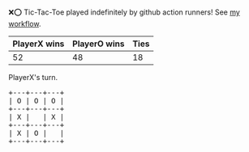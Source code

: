 :x::o: Tic-Tac-Toe played indefinitely by github action runners! See [my workflow](.github/workflows/play.yaml).

|PlayerX wins|PlayerO wins|Ties|
|-|-|-|
|52|48|18|

PlayerX's turn.

<pre>
+---+---+---+
| O | O | O |
+---+---+---+
| X |   | X |
+---+---+---+
| X | O |   |
+---+---+---+
</pre>